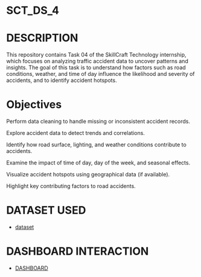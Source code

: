 # SCT_DS_4

# DESCRIPTION 
This repository contains Task 04 of the SkillCraft Technology internship, which focuses on analyzing traffic accident data to uncover patterns and insights. The goal of this task is to understand how factors such as road conditions, weather, and time of day influence the likelihood and severity of accidents, and to identify accident hotspots.

# Objectives

Perform data cleaning to handle missing or inconsistent accident records.

Explore accident data to detect trends and correlations.

Identify how road surface, lighting, and weather conditions contribute to accidents.

Examine the impact of time of day, day of the week, and seasonal effects.

Visualize accident hotspots using geographical data (if available).

Highlight key contributing factors to road accidents.

# DATASET USED
- <a href="https://github.com/Priyanka-gupta1302/SCT_DS_4/blob/main/TASK%204%20intern.xlsx">dataset </a>

# DASHBOARD INTERACTION
- <a href="https://github.com/Priyanka-gupta1302/SCT_DS_4/blob/main/Screenshot%202025-09-03%20215602.png">DASHBOARD </a>
